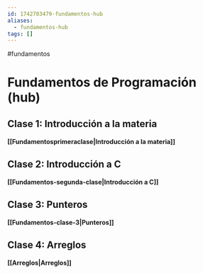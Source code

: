 ```yaml
---
id: 1742703479-fundamentos-hub
aliases:
  - fundamentos-hub
tags: []
---
```

#fundamentos 
# Fundamentos de Programación (hub)

## Clase 1: Introducción a la materia
#### [[Fundamentosprimeraclase|Introducción a la materia]]

## Clase 2: Introducción a C

#### [[Fundamentos-segunda-clase|Introducción a C]]

## Clase 3: Punteros
#### [[Fundamentos-clase-3|Punteros]]

## Clase 4: Arreglos 
#### [[Arreglos|Arreglos]]
